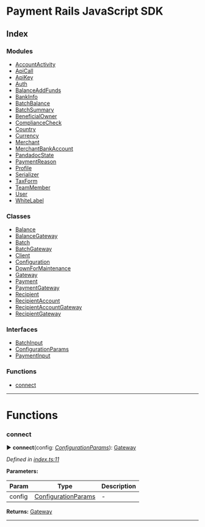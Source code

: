 


#  Payment Rails JavaScript SDK

## Index

### Modules

* [AccountActivity](modules/accountactivity.md)
* [ApiCall](modules/apicall.md)
* [ApiKey](modules/apikey.md)
* [Auth](modules/auth.md)
* [BalanceAddFunds](modules/balanceaddfunds.md)
* [BankInfo](modules/bankinfo.md)
* [BatchBalance](modules/batchbalance.md)
* [BatchSummary](modules/batchsummary.md)
* [BeneficialOwner](modules/beneficialowner.md)
* [ComplianceCheck](modules/compliancecheck.md)
* [Country](modules/country.md)
* [Currency](modules/currency.md)
* [Merchant](modules/merchant.md)
* [MerchantBankAccount](modules/merchantbankaccount.md)
* [PandadocState](modules/pandadocstate.md)
* [PaymentReason](modules/paymentreason.md)
* [Profile](modules/profile.md)
* [Serializer](modules/serializer.md)
* [TaxForm](modules/taxform.md)
* [TeamMember](modules/teammember.md)
* [User](modules/user.md)
* [WhiteLabel](modules/whitelabel.md)


### Classes

* [Balance](classes/balance.md)
* [BalanceGateway](classes/balancegateway.md)
* [Batch](classes/batch.md)
* [BatchGateway](classes/batchgateway.md)
* [Client](classes/client.md)
* [Configuration](classes/configuration.md)
* [DownForMaintenance](classes/downformaintenance.md)
* [Gateway](classes/gateway.md)
* [Payment](classes/payment.md)
* [PaymentGateway](classes/paymentgateway.md)
* [Recipient](classes/recipient.md)
* [RecipientAccount](classes/recipientaccount.md)
* [RecipientAccountGateway](classes/recipientaccountgateway.md)
* [RecipientGateway](classes/recipientgateway.md)


### Interfaces

* [BatchInput](interfaces/batchinput.md)
* [ConfigurationParams](interfaces/configurationparams.md)
* [PaymentInput](interfaces/paymentinput.md)


### Functions

* [connect](#connect)



---
# Functions
<a id="connect"></a>

###  connect

► **connect**(config: *[ConfigurationParams](interfaces/configurationparams.md)*): [Gateway](classes/gateway.md)



*Defined in [index.ts:11](https://github.com/PaymentRails/javascript-sdk/blob/d7f3cdf/lib/index.ts#L11)*



**Parameters:**

| Param | Type | Description |
| ------ | ------ | ------ |
| config | [ConfigurationParams](interfaces/configurationparams.md)   |  - |





**Returns:** [Gateway](classes/gateway.md)





___


